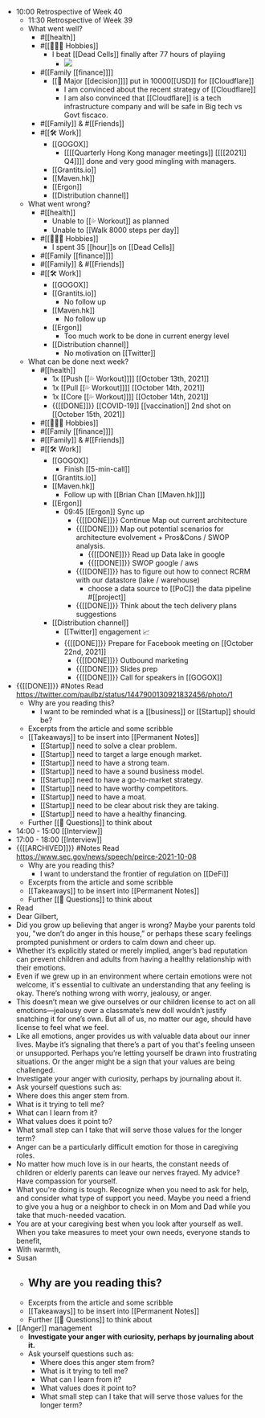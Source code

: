 - 10:00 Retrospective of Week 40
    - 11:30 Retrospective of Week 39
    - What went well?
        - #[[health]]
        - #[[🚴🏻‍♂️ Hobbies]]
            - I beat [[Dead Cells]] finally after 77 hours of playiing
                - ![](https://firebasestorage.googleapis.com/v0/b/firescript-577a2.appspot.com/o/imgs%2Fapp%2FIndieHacker%2FFm7F3uk17f.png?alt=media&token=5a955fc3-11fe-47f4-b763-ab9898d0c444)
        - #[[Family [[finance]]]]
            - [[🎯 Major [[decision]]]] put in 10000[[USD]] for [[Cloudflare]]
                - I am convinced about the recent strategy of [[Cloudflare]]
                - I am also convinced that [[Cloudflare]] is a tech infrastructure company and will be safe in Big tech vs Govt fiscaco.
        - #[[Family]] & #[[Friends]]
        - #[[🛠️ Work]]
            - [[GOGOX]]
                - [[[[Quarterly Hong Kong manager meetings]] [[[[2021]] Q4]]]] done and very good mingling with managers.
            - [[Grantits.io]]
            - [[Maven.hk]]
            - [[Ergon]]
            - [[Distribution channel]]
    - What went wrong?
        - #[[health]]
            - Unable to [[💦 Workout]] as planned
            - Unable to [[Walk 8000 steps per day]] 
        - #[[🚴🏻‍♂️ Hobbies]]
            - I spent 35 [[hour]]s on [[Dead Cells]]
        - #[[Family [[finance]]]]
        - #[[Family]] & #[[Friends]]
        - #[[🛠️ Work]]
            - [[GOGOX]]
            - [[Grantits.io]]
                - No follow up
            - [[Maven.hk]]
                - No follow up
            - [[Ergon]]
                - Too much work to be done in current energy level
            - [[Distribution channel]]
                - No motivation on [[Twitter]]
    - What can be done next week?
        - #[[health]]
            - 1x [[Push [[💦 Workout]]]] [[October 13th, 2021]]
            - 1x [[Pull [[💦 Workout]]]] [[October 14th, 2021]]
            - 1x [[Core [[💦 Workout]]]] [[October 14th, 2021]]
            - {{[[DONE]]}}  [[COVID-19]] [[vaccination]] 2nd shot on [[October 15th, 2021]]
        - #[[🚴🏻‍♂️ Hobbies]]
        - #[[Family [[finance]]]]
        - #[[Family]]  & #[[Friends]]
        - #[[🛠️ Work]]
            - [[GOGOX]]
                - Finish [[5-min-call]] 
            - [[Grantits.io]]
            - [[Maven.hk]]
                - Follow up with [[Brian Chan [[Maven.hk]]]] 
            - [[Ergon]]
                - 09:45 [[Ergon]] Sync up
                    - {{[[DONE]]}} Continue Map out current architecture
                    - {{[[DONE]]}} Map out potential scenarios for architecture evolvement + Pros&Cons / SWOP analysis.
                        - {{[[DONE]]}}  Read up Data lake in google
                        - {{[[DONE]]}}  SWOP google / aws 
                    - {{[[DONE]]}}  has to figure out how to connect RCRM with our datastore (lake / warehouse)
                        - choose a data source to [[PoC]] the data pipeline #[[project]]
                    - {{[[DONE]]}} Think about the tech delivery plans suggestions
            - [[Distribution channel]]
                - [[Twitter]] engagement 📈
                - {{[[DONE]]}} Prepare for Facebook meeting on [[October 22nd, 2021]]
                    - {{[[DONE]]}}  Outbound marketing
                    - {{[[DONE]]}}  Slides prep
                    - {{[[DONE]]}}  Call for speakers in [[GOGOX]]
- {{[[DONE]]}} #Notes Read https://twitter.com/paulbz/status/1447900130921832456/photo/1 
    - Why are you reading this?
        - I want to be reminded what is a [[business]] or [[Startup]] should be?
    - Excerpts from the article and some scribble
    - [[Takeaways]] to be insert into [[Permanent Notes]]
        - [[Startup]] need to solve a clear problem.
        - [[Startup]] need to target a large enough market.
        - [[Startup]] need to have a strong team.
        - [[Startup]] need to have a sound business model.
        - [[Startup]] need to have a go-to-market strategy.
        - [[Startup]] need to have worthy competitors.
        - [[Startup]] need to have a moat.
        - [[Startup]] need to be clear about risk they are taking.
        - [[Startup]] need to have a healthy financing.
    - Further [[🤔 Questions]] to think about
- 14:00 - 15:00 [[Interview]]
- 17:00 - 18:00 [[Interview]]
- {{[[ARCHIVED]]}} #Notes Read https://www.sec.gov/news/speech/peirce-2021-10-08 
    - Why are you reading this?
        - I want to understand the frontier of regulation on [[DeFi]]
    - Excerpts from the article and some scribble
    - [[Takeaways]] to be insert into [[Permanent Notes]]
    - Further [[🤔 Questions]] to think about
- Read 
- Dear Gilbert,
- Did you grow up believing that anger is wrong? Maybe your parents told you, "we don’t do anger in this house,” or perhaps these scary feelings prompted punishment or orders to calm down and cheer up.
- ​Whether it’s explicitly stated or merely implied, anger’s bad reputation can prevent children and adults from having a healthy relationship with their emotions.
- Even if we grew up in an environment where certain emotions were not welcome, it's essential to cultivate an understanding that any feeling is okay. There’s nothing wrong with worry, jealousy, or anger.
- This doesn’t mean we give ourselves or our children license to act on all emotions—jealousy over a classmate’s new doll wouldn’t justify snatching it for one’s own. But all of us, no matter our age, should have license to feel what we feel.
- Like all emotions, anger provides us with valuable data about our inner lives. Maybe it’s signaling that there’s a part of you that's feeling unseen or unsupported. Perhaps you’re letting yourself be drawn into frustrating situations. Or the anger might be a sign that your values are being challenged.​
- ​Investigate your anger with curiosity, perhaps by journaling about it.
- ​Ask yourself questions such as:
- Where does this anger stem from.
- What is it trying to tell me?
- What can I learn from it?
- What values does it point to?
- What small step can I take that will serve those values for the longer term?
- Anger can be a particularly difficult emotion for those in caregiving roles.
- No matter how much love is in our hearts, the constant needs of children or elderly parents can leave our nerves frayed. My advice? Have compassion for yourself.
- What you're doing is tough. Recognize when you need to ask for help, and consider what type of support you need. Maybe you need a friend to give you a hug or a neighbor to check in on Mom and Dad while you take that much-needed vacation.
- You are at your caregiving best when you look after yourself as well. When you take measures to meet your own needs, everyone stands to benefit,
- With warmth,
- Susan 
    - Why are you reading this?
        - 
    - Excerpts from the article and some scribble
    - [[Takeaways]] to be insert into [[Permanent Notes]]
    - Further [[🤔 Questions]] to think about
- [[Anger]] management
    - ​**Investigate your anger with curiosity, perhaps by journaling about it.​​**
    - Ask yourself questions such as:
        - Where does this anger stem from?
        - What is it trying to tell me?
        - What can I learn from it?
        - What values does it point to?
        - What small step can I take that will serve those values for the longer term?

